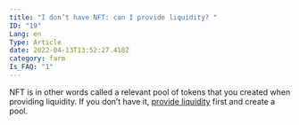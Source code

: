 ```yaml
---
title: "I don’t have NFT: can I provide liquidity? "
ID: "19"
Lang: en
Type: Article
date: 2022-04-13T13:52:27.418Z
category: farm
Is_FAQ: "1"
---
```

NFT is in other words called a relevant pool of tokens that you created when providing liquidity. If you don’t have it, [provide liquidity](https://docs.google.com/document/d/1GRzlSy1AAh4iRKR9W30OCUtmTr3_7gVdK4Pzq-9MWCo/edit#heading=h.2wc3g5ylgxe4) first and create a pool.